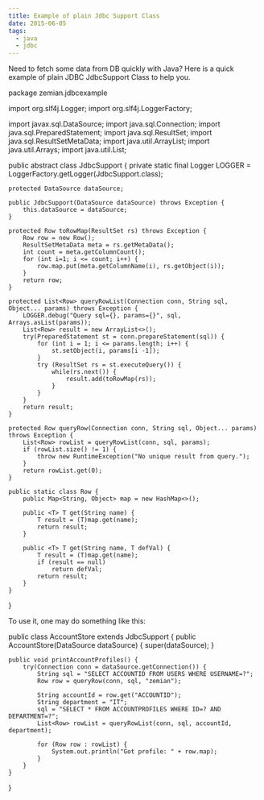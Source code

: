 ```yaml
---
title: Example of plain Jdbc Support Class
date: 2015-06-05
tags:
  - java
  - jdbc
---
```

Need to fetch some data from DB quickly with Java? Here is a quick example of plain JDBC JdbcSupport  Class to help you.

package zemian.jdbcexample

import org.slf4j.Logger;
import org.slf4j.LoggerFactory;

import javax.sql.DataSource;
import java.sql.Connection;
import java.sql.PreparedStatement;
import java.sql.ResultSet;
import java.sql.ResultSetMetaData;
import java.util.ArrayList;
import java.util.Arrays;
import java.util.List;

public abstract class JdbcSupport {
    private static final Logger LOGGER = LoggerFactory.getLogger(JdbcSupport.class);

    protected DataSource dataSource;

    public JdbcSupport(DataSource dataSource) throws Exception {
        this.dataSource = dataSource;
    }

    protected Row toRowMap(ResultSet rs) throws Exception {
        Row row = new Row();
        ResultSetMetaData meta = rs.getMetaData();
        int count = meta.getColumnCount();
        for (int i=1; i <= count; i++) {
            row.map.put(meta.getColumnName(i), rs.getObject(i));
        }
        return row;
    }

    protected List<Row> queryRowList(Connection conn, String sql, Object... params) throws Exception {
        LOGGER.debug("Query sql={}, params={}", sql, Arrays.asList(params));
        List<Row> result = new ArrayList<>();
        try(PreparedStatement st = conn.prepareStatement(sql)) {
            for (int i = 1; i <= params.length; i++) {
                st.setObject(i, params[i -1]);
            }
            try (ResultSet rs = st.executeQuery()) {
                while(rs.next()) {
                    result.add(toRowMap(rs));
                }
            }
        }
        return result;
    }

    protected Row queryRow(Connection conn, String sql, Object... params) throws Exception {
        List<Row> rowList = queryRowList(conn, sql, params);
        if (rowList.size() != 1) {
            throw new RuntimeException("No unique result from query.");
        }
        return rowList.get(0);
    }
    
    public static class Row {
        public Map<String, Object> map = new HashMap<>();

        public <T> T get(String name) {
            T result = (T)map.get(name);
            return result;
        }

        public <T> T get(String name, T defVal) {
            T result = (T)map.get(name);
            if (result == null)
                return defVal;
            return result;
        }
    }
}

To use it, one may do something like this:

public class AccountStore extends JdbcSupport {
    public AccountStore(DataSource dataSource) {
        super(dataSource);
    }
    
    public void printAccountProfiles() {
        try(Connection conn = dataSource.getConnection()) {
            String sql = "SELECT ACCOUNTID FROM USERS WHERE USERNAME=?";
            Row row = queryRow(conn, sql, "zemian");
            
            String accountId = row.get("ACCOUNTID");
            String department = "IT";
            sql = "SELECT * FROM ACCOUNTPROFILES WHERE ID=? AND DEPARTMENT=?";
            List<Row> rowList = queryRowList(conn, sql, accountId, department);
            
            for (Row row : rowList) {
                System.out.println("Got profile: " + row.map);
            }
        }
    }
}